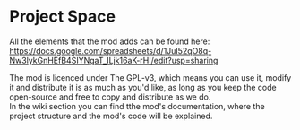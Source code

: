 # Project Space
All the elements that the mod adds can be found here:  
https://docs.google.com/spreadsheets/d/1JuI52qO8q-Nw3lykGnHEfB4SIYNgaT_ILjk16aK-rHI/edit?usp=sharing
  
The mod is licenced under The GPL-v3, which means you can use it, modify it and distribute it is as much as you'd like, as long as you keep the code open-source and free to copy and distribute as we do.  
In the wiki section you can find tthe mod's documentation, where the project structure and the mod's code will be explained.
